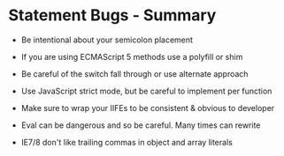 # Statement Bugs - Summary

* Be intentional about your semicolon placement

* If you are using ECMAScript 5 methods use a polyfill or shim

* Be careful of the switch fall through or use alternate approach

* Use JavaScript strict mode, but be careful to implement per function

* Make sure to wrap your IIFEs to be consistent & obvious to developer

* Eval can be dangerous and so be careful. Many times can rewrite

* IE7/8 don't like trailing commas in object and array literals
